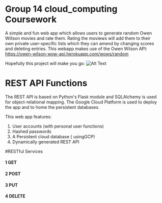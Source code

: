 # Group 14 cloud_computing Coursework

A simple and fun web app which allows users to generate random Owen Willson movies and rate them. Rating the moviews will add them to their own private user-specific lists which they can amend by changing scores and deleting entries. This webapp makes use of the Owen Wilson API: https://owen-wilson-wow-api.herokuapp.com/wows/random

Hopefully this project will make you go:
![Alt Text](https://thumbs.gfycat.com/GoodnaturedUglyGreendarnerdragonfly-max-1mb.gif)

# REST API Functions

The REST API is based on Python's Flask module and SQLAlchemy is used for object-relational mapping. The Google Cloud Platform is used to deploy the app and to home the persistent databases. 

This web app features:
1. User accounts (with personal user functions)
3. Hashed passwords
4. A Persistent cloud database ( usingGCP)
5. Dynamically generated REST API

#RESTful Services
#### 1 GET
#### 2 POST
#### 3 PUT
#### 4 DELETE
